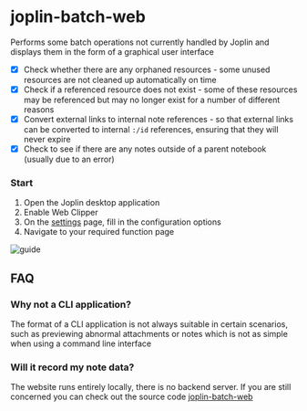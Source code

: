 # joplin-batch-web

Performs some batch operations not currently handled by Joplin and displays them in the form of a graphical user interface

- [x] Check whether there are any orphaned resources - some unused resources are not cleaned up automatically on time
- [x] Check if a referenced resource does not exist - some of these resources may be referenced but may no longer exist for a number of different reasons
- [x] Convert external links to internal note references - so that external links can be converted to internal `:/id` references, ensuring that they will never expire
- [x] Check to see if there are any notes outside of a parent notebook (usually due to an error)

### Start

1. Open the Joplin desktop application
2. Enable Web Clipper
3. On the [settings](https://joplin-utils.rxliuli.com/joplin-batch-web/#/settings) page, fill in the configuration options
4. Navigate to your required function page

![guide](https://github.com/rxliuli/joplin-utils/raw/master/apps/joplin-batch-web/docs/images/guide.gif)

## FAQ

### Why not a CLI application?

The format of a CLI application is not always suitable in certain scenarios, such as previewing abnormal attachments or notes which is not as simple when using a command line interface

### Will it record my note data?

The website runs entirely locally, there is no backend server. If you are still concerned you can check out the source code [joplin-batch-web](https://github.com/rxliuli/joplin-utils/tree/master/apps/joplin-batch-web)
